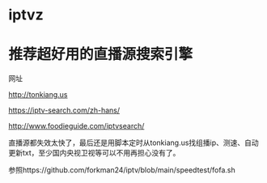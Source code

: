 # iptvz
# 推荐超好用的直播源搜索引擎
网址

http://tonkiang.us

https://iptv-search.com/zh-hans/

http://www.foodieguide.com/iptvsearch/

直播源都失效太快了，最后还是用脚本定时从tonkiang.us找组播ip、测速、自动更新txt，至少国内央视卫视等可以不用再担心没有了。

参照https://github.com/forkman24/iptv/blob/main/speedtest/fofa.sh
